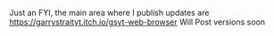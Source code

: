 Just an FYI, the main area where I publish updates are https://garrystraityt.itch.io/gsyt-web-browser
Will Post versions soon
